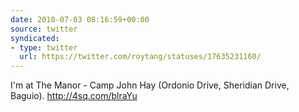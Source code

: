 ```yaml
---
date: 2010-07-03 08:16:59+00:00
source: twitter
syndicated:
- type: twitter
  url: https://twitter.com/roytang/statuses/17635231160/
---
```


I'm at The Manor - Camp John Hay (Ordonio Drive, Sheridian Drive, Baguio). http://4sq.com/blraYu